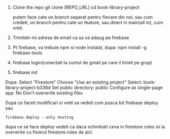 1. Clone the repo
    git clone [REPO_URL]
    cd book-library-project

    putem face cate un branch separat pentru fiecare din noi, sau cum credeti, un branch pentru cate un feature, sau direct in main(all in), cum vreti.

2. Trimiteti-mi adresa de email ca sa va adaug pe firebase
3. Pt firebase, va trebuie npm si node instalat, dupa: npm install -g firebase-tools
4. firebase login(conectati la contul de gmail pe care il trimit pe grup)
5. firebase init

Dupa:
Select "Firestore"
Choose "Use an existing project"
Select: book-library-project-b336d
Set public directory: public
Configure as single-page app: No
Don't overwrite existing files



Dupa ce faceti modificari si vreti sa vedeti cum pusca tot 
    firebase deploy
sau

    firebase deploy --only hosting

dupa ce se face deploy vedeti ca daca schimbati ceva in firestore rules isi ia overwrite cu fisierul firestore.rules de aici
